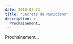 ```yaml
---
date: 2018-07-23
title: "Secrets de Musiciens"
description: >
  Prochainement…
---
```


Prochainement…
